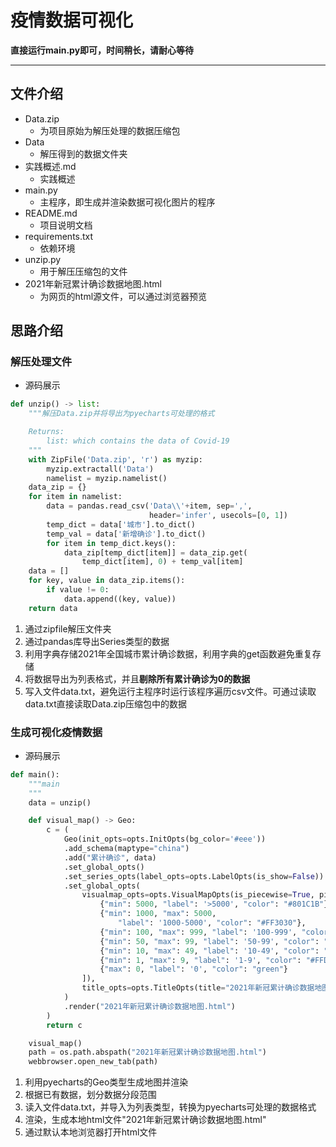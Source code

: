 # 疫情数据可视化

**直接运行main.py即可，时间稍长，请耐心等待**
***

## 文件介绍
- Data.zip
    - 为项目原始为解压处理的数据压缩包
- Data
    - 解压得到的数据文件夹
- 实践概述.md
    - 实践概述
- main.py
    - 主程序，即生成并渲染数据可视化图片的程序
- README.md
    - 项目说明文档
- requirements.txt
    - 依赖环境
- unzip.py
    - 用于解压压缩包的文件
- 2021年新冠累计确诊数据地图.html
    - 为网页的html源文件，可以通过浏览器预览

## 思路介绍

### 解压处理文件
- 源码展示
```python
def unzip() -> list:
    """解压Data.zip并将导出为pyecharts可处理的格式

    Returns:
        list: which contains the data of Covid-19
    """
    with ZipFile('Data.zip', 'r') as myzip:
        myzip.extractall('Data')
        namelist = myzip.namelist()
    data_zip = {}
    for item in namelist:
        data = pandas.read_csv('Data\\'+item, sep=',',
                               header='infer', usecols=[0, 1])
        temp_dict = data['城市'].to_dict()
        temp_val = data['新增确诊'].to_dict()
        for item in temp_dict.keys():
            data_zip[temp_dict[item]] = data_zip.get(
                temp_dict[item], 0) + temp_val[item]
    data = []
    for key, value in data_zip.items():
        if value != 0:
            data.append((key, value))
    return data
```
1. 通过zipfile解压文件夹
2. 通过pandas库导出Series类型的数据
3. 利用字典存储2021年全国城市累计确诊数据，利用字典的get函数避免重复存储
4. 将数据导出为列表格式，并且**剔除所有累计确诊为0的数据**
5. 写入文件data.txt，避免运行主程序时运行该程序遍历csv文件。可通过读取data.txt直接读取Data.zip压缩包中的数据

### 生成可视化疫情数据
- 源码展示
```python
def main():
    """main
    """
    data = unzip()

    def visual_map() -> Geo:
        c = (
            Geo(init_opts=opts.InitOpts(bg_color='#eee'))
            .add_schema(maptype="china")
            .add("累计确诊", data)
            .set_global_opts()
            .set_series_opts(label_opts=opts.LabelOpts(is_show=False))
            .set_global_opts(
                visualmap_opts=opts.VisualMapOpts(is_piecewise=True, pieces=[
                    {"min": 5000, "label": '>5000', "color": "#801C1B"},
                    {"min": 1000, "max": 5000,
                        "label": '1000-5000', "color": "#FF3030"},
                    {"min": 100, "max": 999, "label": '100-999', "color": "#FF4500"},
                    {"min": 50, "max": 99, "label": '50-99', "color": "#FF7F50"},
                    {"min": 10, "max": 49, "label": '10-49', "color": "#FFA500"},
                    {"min": 1, "max": 9, "label": '1-9', "color": "#FFDEAD"},
                    {"max": 0, "label": '0', "color": "green"}
                ]),
                title_opts=opts.TitleOpts(title="2021年新冠累计确诊数据地图"),
            )
            .render("2021年新冠累计确诊数据地图.html")
        )
        return c

    visual_map()
    path = os.path.abspath("2021年新冠累计确诊数据地图.html")
    webbrowser.open_new_tab(path)
```
1. 利用pyecharts的Geo类型生成地图并渲染
2. 根据已有数据，划分数据分段范围
3. 读入文件data.txt，并导入为列表类型，转换为pyecharts可处理的数据格式
4. 渲染，生成本地html文件"2021年新冠累计确诊数据地图.html"
5. 通过默认本地浏览器打开html文件